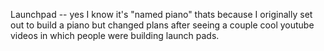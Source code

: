 Launchpad -- yes I know it's "named piano" thats because I originally set out to build a piano but changed plans after 
seeing a couple cool youtube videos in which people were building launch pads.   


